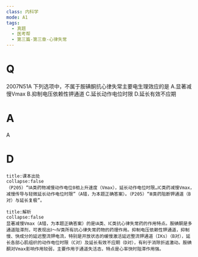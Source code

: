 ```yaml
---
class: 内科学
mode: A1
tags:
  - 真题
  - 医考帮
  - 第三篇-第三章-心律失常
---
```


# Q
2007N51A 下列选项中，不属于胺碘酮抗心律失常主要电生理效应的是
A.显著减慢Vmax
B.抑制电压依赖性钾通道
C.延长动作电位时限
D.延长有效不应期

# A
A
# D
```ad-note
title:课本出处
collapse:false
（P205）“ⅠA类药物减慢动作电位0相上升速度（Vmax），延长动作电位时限…ⅠC类药减慢Vmax，减慢传导与轻微延长动作电位时限”（A错，为本题正确答案）。（P205）“Ⅲ类药阻断钾通道（B对）与延长复极”。
```

```ad-summary
title:解析
collapse:false
显著减慢Vmax（A错，为本题正确答案）的是ⅠA类、ⅠC类抗心律失常药的作用特点。胺碘酮是多通道阻滞剂，可表现出Ⅰ～Ⅳ类所有抗心律失常药物的药理作用。抑制电压依赖性钾通道，抑制慢、快成分的延迟整流钾电流，特别是开放状态的缓慢激活延迟整流钾通道（IKs）（B对），延长各部心肌组织的动作电位时限（C对）及延长有效不应期（D对），有利于消除折返激动。胺碘酮对Vmax影响作用较弱，主要作用于通道失活态，特点是心率快时阻滞作用强。
```

